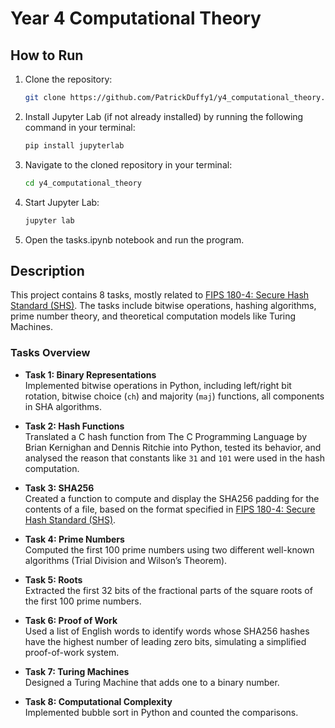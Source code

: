 # Year 4 Computational Theory

## How to Run

1. Clone the repository:
   ```bash
   git clone https://github.com/PatrickDuffy1/y4_computational_theory.git
   ```

2. Install Jupyter Lab (if not already installed) by running the following command in your terminal:
   ```bash
   pip install jupyterlab
   ```

3. Navigate to the cloned repository in your terminal:
   ```bash
   cd y4_computational_theory
   ```

4. Start Jupyter Lab:
   ```bash
   jupyter lab
   ```

5. Open the tasks.ipynb notebook and run the program.

## Description

This project contains 8 tasks, mostly related to [FIPS 180-4: Secure Hash Standard (SHS)](https://nvlpubs.nist.gov/nistpubs/FIPS/NIST.FIPS.180-4.pdf). The tasks include bitwise operations, hashing algorithms, prime number theory, and theoretical computation models like Turing Machines.

### Tasks Overview

- **Task 1: Binary Representations**  
  Implemented bitwise operations in Python, including left/right bit rotation, bitwise choice (`ch`) and majority (`maj`) functions, all components in SHA algorithms.

- **Task 2: Hash Functions**  
  Translated a C hash function from The C Programming Language by Brian Kernighan and Dennis Ritchie into Python, tested its behavior, and analysed the reason that constants like `31` and `101` were used in the hash computation.

- **Task 3: SHA256**  
  Created a function to compute and display the SHA256 padding for the contents of a file, based on the format specified in [FIPS 180-4: Secure Hash Standard (SHS)](https://nvlpubs.nist.gov/nistpubs/FIPS/NIST.FIPS.180-4.pdf).

- **Task 4: Prime Numbers**  
  Computed the first 100 prime numbers using two different well-known algorithms (Trial Division and Wilson’s Theorem).

- **Task 5: Roots**  
  Extracted the first 32 bits of the fractional parts of the square roots of the first 100 prime numbers.

- **Task 6: Proof of Work**  
  Used a list of English words to identify words whose SHA256 hashes have the highest number of leading zero bits, simulating a simplified proof-of-work system.

- **Task 7: Turing Machines**  
  Designed a Turing Machine that adds one to a binary number.

- **Task 8: Computational Complexity**  
  Implemented bubble sort in Python and counted the comparisons.
